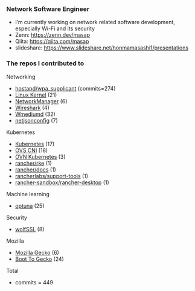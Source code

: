 ### Network Software Engineer
- I’m currently working on network related software development, especially Wi-Fi and its security
- Zenn: https://zenn.dev/masap
- Qiita: https://qiita.com/masap
- slideshare: https://www.slideshare.net/honmamasashi1/presentations

### The repos I contributed to
Networking
- [hostapd/wpa_supplicant](https://w1.fi/cgit/hostap/log/?qt=author&q=Masashi+Honma) (commits=274)
- [Linux Kernel](https://git.kernel.org/pub/scm/linux/kernel/git/stable/linux.git/log/?qt=author&q=Masashi+Honma) (21)
- [NetworkManager](https://github.com/NetworkManager/NetworkManager/commits?author=masap) (6)
- [Wireshark](https://github.com/wireshark/wireshark/commits?author=masap) (4)
- [Wmediumd](https://github.com/bcopeland/wmediumd/commits?author=masap) (32)
- [netjsonconfig](https://github.com/masap/netjsonconfig/commits?author=masap) (7)

Kubernetes
- [Kubernetes](https://github.com/kubernetes/kubernetes/commits?author=masap) (17)
- [OVS CNI](https://github.com/k8snetworkplumbingwg/ovs-cni/commits?author=masap) (18)
- [OVN Kubernetes](https://github.com/ovn-org/ovn-kubernetes/commits?author=masap) (3)
- [rancher/rke](https://github.com/rancher/rke/commits?author=masap) (1)
- [rancher/docs](https://github.com/masap/docs/commits?author=masap) (1)
- [rancherlabs/support-tools](https://github.com/rancherlabs/support-tools/commits?author=masap) (1)
- [rancher-sandbox/rancher-desktop](https://github.com/masap/rancher-desktop/commits?author=masap) (1)

Machine learning
- [optuna](https://github.com/optuna/optuna/commits?author=masap) (25)

Security
- [wolfSSL](https://github.com/masap/wolfssl/commits?author=masap) (8)

Mozilla
- [Mozilla Gecko](https://github.com/mozilla/gecko-dev/commits?author=masap) (6)
- [Boot To Gecko](https://github.com/mozilla-b2g/gaia/commits?author=masap) (24)

Total
- commits = 449
